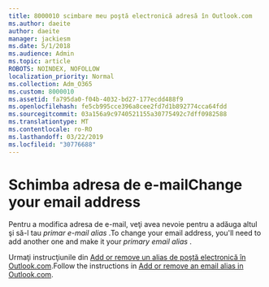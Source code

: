 ```yaml
---
title: 8000010 scimbare meu poştă electronică adresă în Outlook.com
ms.author: daeite
author: daeite
manager: jackiesm
ms.date: 5/1/2018
ms.audience: Admin
ms.topic: article
ROBOTS: NOINDEX, NOFOLLOW
localization_priority: Normal
ms.collection: Adm_O365
ms.custom: 8000010
ms.assetid: fa795da0-f04b-4032-bd27-177ecdd488f9
ms.openlocfilehash: fe5cb995cce396a8cee2fd7d1b892774cca64fdd
ms.sourcegitcommit: 03a156a9c9740521155a30775492c7dff0982588
ms.translationtype: MT
ms.contentlocale: ro-RO
ms.lasthandoff: 03/22/2019
ms.locfileid: "30776688"
---
```

# <a name="change-your-email-address"></a><span data-ttu-id="faf77-102">Schimba adresa de e-mail</span><span class="sxs-lookup"><span data-stu-id="faf77-102">Change your email address</span></span>

<span data-ttu-id="faf77-103">Pentru a modifica adresa de e-mail, veţi avea nevoie pentru a adăuga altul şi să-l tau *primar e-mail alias* .</span><span class="sxs-lookup"><span data-stu-id="faf77-103">To change your email address, you'll need to add another one and make it your  *primary email alias*  .</span></span> 
  
<span data-ttu-id="faf77-104">Urmaţi instrucţiunile din [Add or remove un alias de poştă electronică în Outlook.com](https://go.microsoft.com/fwlink/p/?linkid=873115).</span><span class="sxs-lookup"><span data-stu-id="faf77-104">Follow the instructions in [Add or remove an email alias in Outlook.com](https://go.microsoft.com/fwlink/p/?linkid=873115).</span></span>
  

